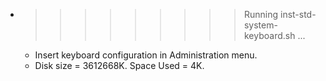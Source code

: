 * >>>>>>>>> Running inst-std-system-keyboard.sh ...
  * Insert keyboard configuration in Administration menu.
  * Disk size = 3612668K. Space Used = 4K.

